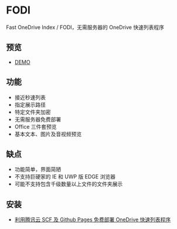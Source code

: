 # FODI

Fast OneDrive Index / FODI，无需服务器的 OneDrive 快速列表程序

## 预览

- [DEMO](https://fodi.disk.ml)

## 功能

- 接近秒速列表
- 指定展示路径
- 特定文件夹加密
- 无需服务器免费部署
- Office 三件套预览
- 基本文本、图片及音视频预览

## 缺点

- 功能简单，界面简陋
- 不支持巨硬家的 IE 和 UWP 版 EDGE 浏览器
- 可能不支持包含千级数量以上文件的文件夹展示

## 安装

- [利用腾讯云 SCF 及 Github Pages 免费部署 OneDrive 快速列表程序](https://logi.ml/front-end/scf-fodi.html)
